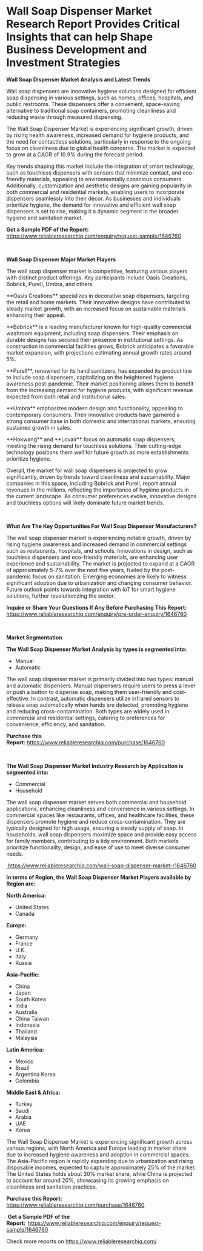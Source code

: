 <p><h1>Wall Soap Dispenser Market Research Report Provides Critical Insights that can help Shape Business Development and Investment Strategies</h1></p><p><strong>Wall Soap Dispenser Market Analysis and Latest Trends</strong></p>
<p><p>Wall soap dispensers are innovative hygiene solutions designed for efficient soap dispensing in various settings, such as homes, offices, hospitals, and public restrooms. These dispensers offer a convenient, space-saving alternative to traditional soap containers, promoting cleanliness and reducing waste through measured dispensing.</p><p>The Wall Soap Dispenser Market is experiencing significant growth, driven by rising health awareness, increased demand for hygiene products, and the need for contactless solutions, particularly in response to the ongoing focus on cleanliness due to global health concerns. The market is expected to grow at a CAGR of 10.9% during the forecast period. </p><p>Key trends shaping this market include the integration of smart technology, such as touchless dispensers with sensors that minimize contact, and eco-friendly materials, appealing to environmentally conscious consumers. Additionally, customization and aesthetic designs are gaining popularity in both commercial and residential markets, enabling users to incorporate dispensers seamlessly into their décor. As businesses and individuals prioritize hygiene, the demand for innovative and efficient wall soap dispensers is set to rise, making it a dynamic segment in the broader hygiene and sanitation market.</p></p>
<p><strong>Get a Sample PDF of the Report:&nbsp;</strong> <a href="https://www.reliableresearchiq.com/enquiry/request-sample/1646760?utm_campaign=2309&utm_medium=2&utm_source=Github&utm_content=ia&utm_term=09022025&utm_id=wall-soap-dispenser">https://www.reliableresearchiq.com/enquiry/request-sample/1646760</a></p>
<p>&nbsp;</p>
<p><strong>Wall Soap Dispenser Major Market Players</strong></p>
<p><p>The wall soap dispenser market is competitive, featuring various players with distinct product offerings. Key participants include Oasis Creations, Bobrick, Purell, Umbra, and others.</p><p>**Oasis Creations** specializes in decorative soap dispensers, targeting the retail and home markets. Their innovative designs have contributed to steady market growth, with an increased focus on sustainable materials enhancing their appeal. </p><p>**Bobrick** is a leading manufacturer known for high-quality commercial washroom equipment, including soap dispensers. Their emphasis on durable designs has secured their presence in institutional settings. As construction in commercial facilities grows, Bobrick anticipates a favorable market expansion, with projections estimating annual growth rates around 5%.</p><p>**Purell**, renowned for its hand sanitizers, has expanded its product line to include soap dispensers, capitalizing on the heightened hygiene awareness post-pandemic. Their market positioning allows them to benefit from the increasing demand for hygiene products, with significant revenue expected from both retail and institutional sales.</p><p>**Umbra** emphasizes modern design and functionality, appealing to contemporary consumers. Their innovative products have garnered a strong consumer base in both domestic and international markets, ensuring sustained growth in sales.</p><p>**Hokwang** and **Lovair** focus on automatic soap dispensers, meeting the rising demand for touchless solutions. Their cutting-edge technology positions them well for future growth as more establishments prioritize hygiene.</p><p>Overall, the market for wall soap dispensers is projected to grow significantly, driven by trends toward cleanliness and sustainability. Major companies in this space, including Bobrick and Purell, report annual revenues in the millions, reflecting the importance of hygiene products in the current landscape. As consumer preferences evolve, innovative designs and touchless options will likely dominate future market trends.</p></p>
<p>&nbsp;</p>
<p><strong>What Are The Key Opportunities For Wall Soap Dispenser Manufacturers?</strong></p>
<p><p>The wall soap dispenser market is experiencing notable growth, driven by rising hygiene awareness and increased demand in commercial settings such as restaurants, hospitals, and schools. Innovations in design, such as touchless dispensers and eco-friendly materials, are enhancing user experience and sustainability. The market is projected to expand at a CAGR of approximately 5-7% over the next five years, fueled by the post-pandemic focus on sanitation. Emerging economies are likely to witness significant adoption due to urbanization and changing consumer behavior. Future outlook points towards integration with IoT for smart hygiene solutions, further revolutionizing the sector.</p></p>
<p><strong>Inquire or Share Your Questions If Any Before Purchasing This Report:</strong> <a href="https://www.reliableresearchiq.com/enquiry/pre-order-enquiry/1646760?utm_campaign=2309&utm_medium=2&utm_source=Github&utm_content=ia&utm_term=09022025&utm_id=wall-soap-dispenser">https://www.reliableresearchiq.com/enquiry/pre-order-enquiry/1646760</a></p>
<p>&nbsp;</p>
<p><strong>Market Segmentation</strong></p>
<p><strong>The Wall Soap Dispenser Market Analysis by types is segmented into:</strong></p>
<p><ul><li>Manual</li><li>Automatic</li></ul></p>
<p><p>The wall soap dispenser market is primarily divided into two types: manual and automatic dispensers. Manual dispensers require users to press a lever or push a button to dispense soap, making them user-friendly and cost-effective. In contrast, automatic dispensers utilize infrared sensors to release soap automatically when hands are detected, promoting hygiene and reducing cross-contamination. Both types are widely used in commercial and residential settings, catering to preferences for convenience, efficiency, and sanitation.</p></p>
<p><strong>Purchase this Report:&nbsp;</strong><a href="https://www.reliableresearchiq.com/purchase/1646760?utm_campaign=2309&utm_medium=2&utm_source=Github&utm_content=ia&utm_term=09022025&utm_id=wall-soap-dispenser">https://www.reliableresearchiq.com/purchase/1646760</a></p>
<p>&nbsp;</p>
<p><strong>The Wall Soap Dispenser Market Industry Research by Application is segmented into:</strong></p>
<p><ul><li>Commercial</li><li>Household</li></ul></p>
<p><p>The wall soap dispenser market serves both commercial and household applications, enhancing cleanliness and convenience in various settings. In commercial spaces like restaurants, offices, and healthcare facilities, these dispensers promote hygiene and reduce cross-contamination. They are typically designed for high usage, ensuring a steady supply of soap. In households, wall soap dispensers maximize space and provide easy access for family members, contributing to a tidy environment. Both markets prioritize functionality, design, and ease of use to meet diverse consumer needs.</p></p>
<p><a href="https://www.reliableresearchiq.com/wall-soap-dispenser-market-r1646760?utm_campaign=2309&utm_medium=2&utm_source=Github&utm_content=ia&utm_term=09022025&utm_id=wall-soap-dispenser">&nbsp;https://www.reliableresearchiq.com/wall-soap-dispenser-market-r1646760</a></p>
<p><strong>In terms of Region, the Wall Soap Dispenser Market Players available by Region are:</strong></p>
<p>
    <p> <strong> North America: </strong>
        <ul>
            <li>United States</li>
            <li>Canada</li>
        </ul>
        </p> 
    <p> <strong> Europe: </strong>
        <ul>
            <li>Germany</li>
            <li>France</li>
            <li>U.K.</li>
            <li>Italy</li>
            <li>Russia</li>
        </ul>
        </p> 
    <p> <strong> Asia-Pacific: </strong>
        <ul>
            <li>China</li>
            <li>Japan</li>
            <li>South Korea</li>
            <li>India</li>
            <li>Australia</li>
            <li>China Taiwan</li>
            <li>Indonesia</li>
            <li>Thailand</li>
            <li>Malaysia</li>
        </ul>
        </p> 
    <p> <strong> Latin America: </strong>
        <ul>
            <li>Mexico</li>
            <li>Brazil</li>
            <li>Argentina Korea</li>
            <li>Colombia</li>
        </ul>
        </p> 
    <p> <strong> Middle East & Africa: </strong>
        <ul>
            <li>Turkey</li>
            <li>Saudi</li>
            <li>Arabia</li>
            <li>UAE</li>
            <li>Korea</li>
        </ul>
    </p>
    </p>
<p><p>The Wall Soap Dispenser Market is experiencing significant growth across various regions, with North America and Europe leading in market share due to increased hygiene awareness and adoption in commercial spaces. The Asia-Pacific region is rapidly expanding due to urbanization and rising disposable incomes, expected to capture approximately 25% of the market. The United States holds about 30% market share, while China is projected to account for around 20%, showcasing its growing emphasis on cleanliness and sanitation practices.</p></p>
<p><strong>Purchase this Report: </strong><a href="https://www.reliableresearchiq.com/purchase/1646760?utm_campaign=2309&utm_medium=2&utm_source=Github&utm_content=ia&utm_term=09022025&utm_id=wall-soap-dispenser">https://www.reliableresearchiq.com/purchase/1646760</a></p>
<p>&nbsp;<strong>Get a Sample PDF of the Report:&nbsp;&nbsp;</strong><a href="https://www.reliableresearchiq.com/enquiry/request-sample/1646760?utm_campaign=2309&utm_medium=2&utm_source=Github&utm_content=ia&utm_term=09022025&utm_id=wall-soap-dispenser">https://www.reliableresearchiq.com/enquiry/request-sample/1646760</a></p>
<p><strong></strong></p>
<p>Check more reports on <a href="https://www.reliableresearchiq.com/?utm_campaign=2309&utm_medium=2&utm_source=Github&utm_content=ia&utm_term=09022025&utm_id=wall-soap-dispenser">https://www.reliableresearchiq.com/</a></p>